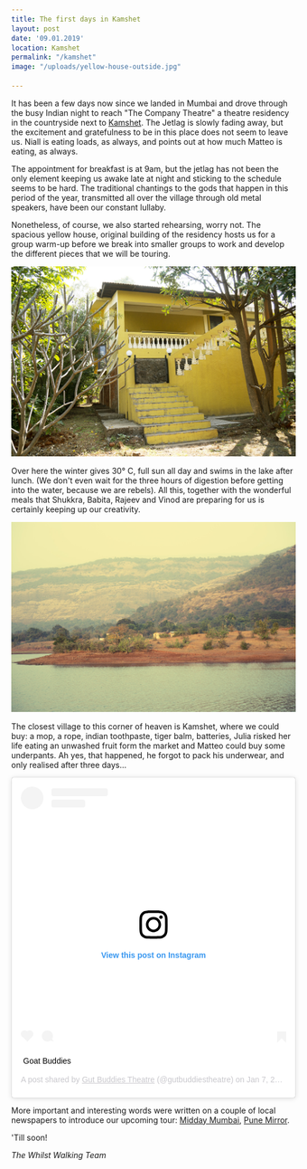 ```yaml
---
title: The first days in Kamshet
layout: post
date: '09.01.2019'
location: Kamshet
permalink: "/kamshet"
image: "/uploads/yellow-house-outside.jpg"

---
```

It has been a few days now since we landed in Mumbai and drove through the busy Indian night to reach "The Company Theatre" a theatre residency in the countryside next to [Kamshet](https://www.google.com/maps/place/Kamshet,+Maharashtra+410405/@18.7644399,73.5381673,14z/data=!3m1!4b1!4m5!3m4!1s0x3bc2abf1867b9187:0x7ec39c03e715fbdb!8m2!3d18.7517777!4d73.5513956). The Jetlag is slowly fading away, but the excitement and gratefulness to be in this place does not seem to leave us. Niall is eating loads, as always, and points out at how much Matteo is eating, as always.

The appointment for breakfast is at 9am, but the jetlag has not been the only element keeping us awake late at night and sticking to the schedule seems to be hard. The traditional chantings to the gods that happen in this period of the year, transmitted all over the village through old metal speakers, have been our constant lullaby.

Nonetheless, of course, we also started rehearsing, worry not. The spacious yellow house, original building of the residency hosts us for a group warm-up before we break into smaller groups to work and develop the different pieces that we will be touring.

![The Yellow house](uploads/yellow-house-outside.jpg)

Over here the winter gives 30° C, full sun all day and swims in the lake after lunch. (We don't even wait for the three hours of digestion before getting into the water, because we are rebels). All this, together with the wonderful meals that Shukkra, Babita, Rajeev and Vinod are preparing for us is certainly keeping up our creativity.

![The Lake](uploads/kamshet-lake.jpg)

The closest village to this corner of heaven is Kamshet, where we could buy: a mop, a rope, indian toothpaste, tiger balm, batteries, Julia risked her life eating an unwashed fruit form the market and Matteo could buy some underpants. Ah yes, that happened, he forgot to pack his underwear, and only realised after three days...

<blockquote class="instagram-media" data-instgrm-captioned data-instgrm-permalink="https://www.instagram.com/p/BsVYaymnIvJ/?utm_source=ig_embed&utm_medium=loading" data-instgrm-version="12" style=" background:#FFF; border:0; border-radius:3px; box-shadow:0 0 1px 0 rgba(0,0,0,0.5),0 1px 10px 0 rgba(0,0,0,0.15); margin: 1px; max-width:540px; min-width:326px; padding:0; width:99.375%; width:-webkit-calc(100% - 2px); width:calc(100% - 2px);"><div style="padding:16px;"> <a href="https://www.instagram.com/p/BsVYaymnIvJ/?utm_source=ig_embed&utm_medium=loading" style=" background:#FFFFFF; line-height:0; padding:0 0; text-align:center; text-decoration:none; width:100%;" target="_blank"> <div style=" display: flex; flex-direction: row; align-items: center;"> <div style="background-color: #F4F4F4; border-radius: 50%; flex-grow: 0; height: 40px; margin-right: 14px; width: 40px;"></div> <div style="display: flex; flex-direction: column; flex-grow: 1; justify-content: center;"> <div style=" background-color: #F4F4F4; border-radius: 4px; flex-grow: 0; height: 14px; margin-bottom: 6px; width: 100px;"></div> <div style=" background-color: #F4F4F4; border-radius: 4px; flex-grow: 0; height: 14px; width: 60px;"></div></div></div><div style="padding: 19% 0;"></div><div style="display:block; height:50px; margin:0 auto 12px; width:50px;"><svg width="50px" height="50px" viewBox="0 0 60 60" version="1.1" xmlns="https://www.w3.org/2000/svg" xmlns:xlink="https://www.w3.org/1999/xlink"><g stroke="none" stroke-width="1" fill="none" fill-rule="evenodd"><g transform="translate(-511.000000, -20.000000)" fill="#000000"><g><path d="M556.869,30.41 C554.814,30.41 553.148,32.076 553.148,34.131 C553.148,36.186 554.814,37.852 556.869,37.852 C558.924,37.852 560.59,36.186 560.59,34.131 C560.59,32.076 558.924,30.41 556.869,30.41 M541,60.657 C535.114,60.657 530.342,55.887 530.342,50 C530.342,44.114 535.114,39.342 541,39.342 C546.887,39.342 551.658,44.114 551.658,50 C551.658,55.887 546.887,60.657 541,60.657 M541,33.886 C532.1,33.886 524.886,41.1 524.886,50 C524.886,58.899 532.1,66.113 541,66.113 C549.9,66.113 557.115,58.899 557.115,50 C557.115,41.1 549.9,33.886 541,33.886 M565.378,62.101 C565.244,65.022 564.756,66.606 564.346,67.663 C563.803,69.06 563.154,70.057 562.106,71.106 C561.058,72.155 560.06,72.803 558.662,73.347 C557.607,73.757 556.021,74.244 553.102,74.378 C549.944,74.521 548.997,74.552 541,74.552 C533.003,74.552 532.056,74.521 528.898,74.378 C525.979,74.244 524.393,73.757 523.338,73.347 C521.94,72.803 520.942,72.155 519.894,71.106 C518.846,70.057 518.197,69.06 517.654,67.663 C517.244,66.606 516.755,65.022 516.623,62.101 C516.479,58.943 516.448,57.996 516.448,50 C516.448,42.003 516.479,41.056 516.623,37.899 C516.755,34.978 517.244,33.391 517.654,32.338 C518.197,30.938 518.846,29.942 519.894,28.894 C520.942,27.846 521.94,27.196 523.338,26.654 C524.393,26.244 525.979,25.756 528.898,25.623 C532.057,25.479 533.004,25.448 541,25.448 C548.997,25.448 549.943,25.479 553.102,25.623 C556.021,25.756 557.607,26.244 558.662,26.654 C560.06,27.196 561.058,27.846 562.106,28.894 C563.154,29.942 563.803,30.938 564.346,32.338 C564.756,33.391 565.244,34.978 565.378,37.899 C565.522,41.056 565.552,42.003 565.552,50 C565.552,57.996 565.522,58.943 565.378,62.101 M570.82,37.631 C570.674,34.438 570.167,32.258 569.425,30.349 C568.659,28.377 567.633,26.702 565.965,25.035 C564.297,23.368 562.623,22.342 560.652,21.575 C558.743,20.834 556.562,20.326 553.369,20.18 C550.169,20.033 549.148,20 541,20 C532.853,20 531.831,20.033 528.631,20.18 C525.438,20.326 523.257,20.834 521.349,21.575 C519.376,22.342 517.703,23.368 516.035,25.035 C514.368,26.702 513.342,28.377 512.574,30.349 C511.834,32.258 511.326,34.438 511.181,37.631 C511.035,40.831 511,41.851 511,50 C511,58.147 511.035,59.17 511.181,62.369 C511.326,65.562 511.834,67.743 512.574,69.651 C513.342,71.625 514.368,73.296 516.035,74.965 C517.703,76.634 519.376,77.658 521.349,78.425 C523.257,79.167 525.438,79.673 528.631,79.82 C531.831,79.965 532.853,80.001 541,80.001 C549.148,80.001 550.169,79.965 553.369,79.82 C556.562,79.673 558.743,79.167 560.652,78.425 C562.623,77.658 564.297,76.634 565.965,74.965 C567.633,73.296 568.659,71.625 569.425,69.651 C570.167,67.743 570.674,65.562 570.82,62.369 C570.966,59.17 571,58.147 571,50 C571,41.851 570.966,40.831 570.82,37.631"></path></g></g></g></svg></div><div style="padding-top: 8px;"> <div style=" color:#3897f0; font-family:Arial,sans-serif; font-size:14px; font-style:normal; font-weight:550; line-height:18px;"> View this post on Instagram</div></div><div style="padding: 12.5% 0;"></div> <div style="display: flex; flex-direction: row; margin-bottom: 14px; align-items: center;"><div> <div style="background-color: #F4F4F4; border-radius: 50%; height: 12.5px; width: 12.5px; transform: translateX(0px) translateY(7px);"></div> <div style="background-color: #F4F4F4; height: 12.5px; transform: rotate(-45deg) translateX(3px) translateY(1px); width: 12.5px; flex-grow: 0; margin-right: 14px; margin-left: 2px;"></div> <div style="background-color: #F4F4F4; border-radius: 50%; height: 12.5px; width: 12.5px; transform: translateX(9px) translateY(-18px);"></div></div><div style="margin-left: 8px;"> <div style=" background-color: #F4F4F4; border-radius: 50%; flex-grow: 0; height: 20px; width: 20px;"></div> <div style=" width: 0; height: 0; border-top: 2px solid transparent; border-left: 6px solid #f4f4f4; border-bottom: 2px solid transparent; transform: translateX(16px) translateY(-4px) rotate(30deg)"></div></div><div style="margin-left: auto;"> <div style=" width: 0px; border-top: 8px solid #F4F4F4; border-right: 8px solid transparent; transform: translateY(16px);"></div> <div style=" background-color: #F4F4F4; flex-grow: 0; height: 12px; width: 16px; transform: translateY(-4px);"></div> <div style=" width: 0; height: 0; border-top: 8px solid #F4F4F4; border-left: 8px solid transparent; transform: translateY(-4px) translateX(8px);"></div></div></div></a> <p style=" margin:8px 0 0 0; padding:0 4px;"> <a href="https://www.instagram.com/p/BsVYaymnIvJ/?utm_source=ig_embed&utm_medium=loading" style=" color:#000; font-family:Arial,sans-serif; font-size:14px; font-style:normal; font-weight:normal; line-height:17px; text-decoration:none; word-wrap:break-word;" target="_blank">Goat Buddies</a></p> <p style=" color:#c9c8cd; font-family:Arial,sans-serif; font-size:14px; line-height:17px; margin-bottom:0; margin-top:8px; overflow:hidden; padding:8px 0 7px; text-align:center; text-overflow:ellipsis; white-space:nowrap;">A post shared by <a href="https://www.instagram.com/gutbuddiestheatre/?utm_source=ig_embed&utm_medium=loading" style=" color:#c9c8cd; font-family:Arial,sans-serif; font-size:14px; font-style:normal; font-weight:normal; line-height:17px;" target="_blank"> Gut Buddies Theatre</a> (@gutbuddiestheatre) on <time style=" font-family:Arial,sans-serif; font-size:14px; line-height:17px;" datetime="2019-01-07T12:55:01+00:00">Jan 7, 2019 at 4:55am PST</time></p></div></blockquote> <script async src="//www.instagram.com/embed.js"></script>

More important and interesting words were written on a couple of local newspapers to introduce our upcoming tour: [Midday Mumbai](https://l.facebook.com/l.php?u=https%3A%2F%2Fwww.mid-day.com%2Farticles%2Fcurtains-down-on-power-play%2F20188164%3Ffbclid%3DIwAR3Tq4WYxacFDOzfcj62s_JH5wCj34x0BYO-BJy4ajrwMkaZe2D8DWu2WQ4&h=AT2oAqEJ60K1cSB1bUPXBAWjCRHyxCiG1rc67Sk0ZFVU6hAoi5_i4v2PhdtPTojZAx6ze5o5dCdX5Vh_cWbHdGR3hAVLuPMhBD3cjEy_IIv-zcvdJAnNYDsaA4yUYBgLEAbpkwfF24YM1kIrgBWNFAJowx4a7L-YIZChuPMIPmikLogvFrvl5IduNhiYmwrSJlAS3lT9WkI1QoSwlh9KPO9mvwH89WrNrrXIxYtnxpXzPt_AU8SSvS2xw989oqhf1wn3Zx4nrWx3gm8Q4WZM4tj20mdeG-8b9Py7VO7DG14dNXM2OmwFTZC_BBcrBElKn5dMvi_ZK8VwTdhbt9nPAw5EVw_Ltx7-En1O3jQLeifkTfS_dMkf6fmi6HPuguG5-cdGrSdO2u0otJr6f4mTd83ZInyb88WqU_IYMKaSohcx8YhdWV6x82Z2baK3NNs9MQAEo4d2pu6s5Eros98Y4sqnlLkRoNPhyt972hKhmNd0O140qsWYyNiLZ-8QGrJlSH8d1vuk8oMfxma3VW6j-4RyqXvqsEQU3PPQ7U0UcQvgVxRGsSzcYieZ8QSw5z-fWF9n-pPf8fkf8hQQQ7GF0-AIiFrpvNjtCJ7dZcs-0LSfgr-B-0D4pXUUgWkMFIwtEcFmdNJrvqo), [Pune Mirror](https://punemirror.indiatimes.com/entertainment/unwind/a-collaborative-tour-de-force/articleshow/67443848.cms?fbclid=IwAR2Sirp1dbMcyio-F6eynJaGR4_S8sVeAvbNdfeWTkdncpNx4bCenk3KzQo "Pune Mirror").

'Till soon!

_The Whilst Walking Team_